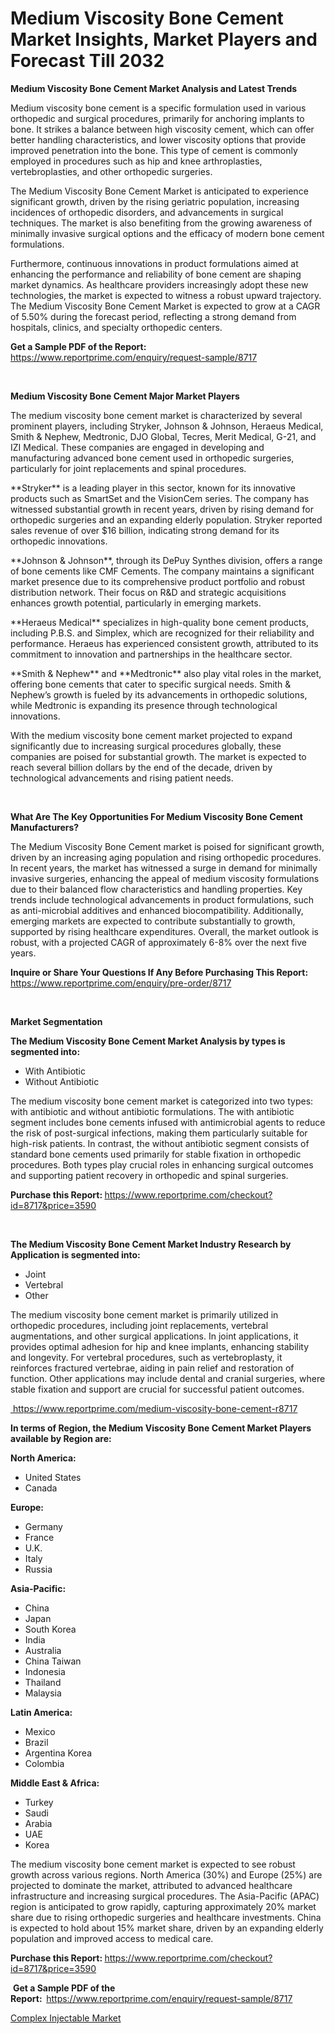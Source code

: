 <p><h1>Medium Viscosity Bone Cement Market Insights, Market Players and Forecast Till 2032</h1></p><p><strong>Medium Viscosity Bone Cement Market Analysis and Latest Trends</strong></p>
<p><p>Medium viscosity bone cement is a specific formulation used in various orthopedic and surgical procedures, primarily for anchoring implants to bone. It strikes a balance between high viscosity cement, which can offer better handling characteristics, and lower viscosity options that provide improved penetration into the bone. This type of cement is commonly employed in procedures such as hip and knee arthroplasties, vertebroplasties, and other orthopedic surgeries.</p><p>The Medium Viscosity Bone Cement Market is anticipated to experience significant growth, driven by the rising geriatric population, increasing incidences of orthopedic disorders, and advancements in surgical techniques. The market is also benefiting from the growing awareness of minimally invasive surgical options and the efficacy of modern bone cement formulations. </p><p>Furthermore, continuous innovations in product formulations aimed at enhancing the performance and reliability of bone cement are shaping market dynamics. As healthcare providers increasingly adopt these new technologies, the market is expected to witness a robust upward trajectory. The Medium Viscosity Bone Cement Market is expected to grow at a CAGR of 5.50% during the forecast period, reflecting a strong demand from hospitals, clinics, and specialty orthopedic centers.</p></p>
<p><strong>Get a Sample PDF of the Report:&nbsp;</strong> <a href="https://www.reportprime.com/enquiry/request-sample/8717?utm_campaign=3129&utm_medium=2&utm_source=Github&utm_content=ia&utm_term=20032025&utm_id=medium-viscosity-bone-cement">https://www.reportprime.com/enquiry/request-sample/8717</a></p>
<p>&nbsp;</p>
<p><strong>Medium Viscosity Bone Cement Major Market Players</strong></p>
<p><p>The medium viscosity bone cement market is characterized by several prominent players, including Stryker, Johnson & Johnson, Heraeus Medical, Smith & Nephew, Medtronic, DJO Global, Tecres, Merit Medical, G-21, and IZI Medical. These companies are engaged in developing and manufacturing advanced bone cement used in orthopedic surgeries, particularly for joint replacements and spinal procedures.</p><p>**Stryker** is a leading player in this sector, known for its innovative products such as SmartSet and the VisionCem series. The company has witnessed substantial growth in recent years, driven by rising demand for orthopedic surgeries and an expanding elderly population. Stryker reported sales revenue of over $16 billion, indicating strong demand for its orthopedic innovations.</p><p>**Johnson & Johnson**, through its DePuy Synthes division, offers a range of bone cements like CMF Cements. The company maintains a significant market presence due to its comprehensive product portfolio and robust distribution network. Their focus on R&D and strategic acquisitions enhances growth potential, particularly in emerging markets.</p><p>**Heraeus Medical** specializes in high-quality bone cement products, including P.B.S. and Simplex, which are recognized for their reliability and performance. Heraeus has experienced consistent growth, attributed to its commitment to innovation and partnerships in the healthcare sector.</p><p>**Smith & Nephew** and **Medtronic** also play vital roles in the market, offering bone cements that cater to specific surgical needs. Smith & Nephew’s growth is fueled by its advancements in orthopedic solutions, while Medtronic is expanding its presence through technological innovations.</p><p>With the medium viscosity bone cement market projected to expand significantly due to increasing surgical procedures globally, these companies are poised for substantial growth. The market is expected to reach several billion dollars by the end of the decade, driven by technological advancements and rising patient needs.</p></p>
<p>&nbsp;</p>
<p><strong>What Are The Key Opportunities For Medium Viscosity Bone Cement Manufacturers?</strong></p>
<p><p>The Medium Viscosity Bone Cement market is poised for significant growth, driven by an increasing aging population and rising orthopedic procedures. In recent years, the market has witnessed a surge in demand for minimally invasive surgeries, enhancing the appeal of medium viscosity formulations due to their balanced flow characteristics and handling properties. Key trends include technological advancements in product formulations, such as anti-microbial additives and enhanced biocompatibility. Additionally, emerging markets are expected to contribute substantially to growth, supported by rising healthcare expenditures. Overall, the market outlook is robust, with a projected CAGR of approximately 6-8% over the next five years.</p></p>
<p><strong>Inquire or Share Your Questions If Any Before Purchasing This Report:</strong> <a href="https://www.reportprime.com/enquiry/pre-order/8717?utm_campaign=3129&utm_medium=2&utm_source=Github&utm_content=ia&utm_term=20032025&utm_id=medium-viscosity-bone-cement">https://www.reportprime.com/enquiry/pre-order/8717</a></p>
<p>&nbsp;</p>
<p><strong>Market Segmentation</strong></p>
<p><strong>The Medium Viscosity Bone Cement Market Analysis by types is segmented into:</strong></p>
<p><ul><li>With Antibiotic</li><li>Without Antibiotic</li></ul></p>
<p><p>The medium viscosity bone cement market is categorized into two types: with antibiotic and without antibiotic formulations. The with antibiotic segment includes bone cements infused with antimicrobial agents to reduce the risk of post-surgical infections, making them particularly suitable for high-risk patients. In contrast, the without antibiotic segment consists of standard bone cements used primarily for stable fixation in orthopedic procedures. Both types play crucial roles in enhancing surgical outcomes and supporting patient recovery in orthopedic and spinal surgeries.</p></p>
<p><strong>Purchase this Report:&nbsp;</strong><a href="https://www.reportprime.com/checkout?id=8717&price=3590&utm_campaign=3129&utm_medium=2&utm_source=Github&utm_content=ia&utm_term=20032025&utm_id=medium-viscosity-bone-cement">https://www.reportprime.com/checkout?id=8717&price=3590</a></p>
<p>&nbsp;</p>
<p><strong>The Medium Viscosity Bone Cement Market Industry Research by Application is segmented into:</strong></p>
<p><ul><li>Joint</li><li>Vertebral</li><li>Other</li></ul></p>
<p><p>The medium viscosity bone cement market is primarily utilized in orthopedic procedures, including joint replacements, vertebral augmentations, and other surgical applications. In joint applications, it provides optimal adhesion for hip and knee implants, enhancing stability and longevity. For vertebral procedures, such as vertebroplasty, it reinforces fractured vertebrae, aiding in pain relief and restoration of function. Other applications may include dental and cranial surgeries, where stable fixation and support are crucial for successful patient outcomes.</p></p>
<p><a href="https://www.reportprime.com/medium-viscosity-bone-cement-r8717?utm_campaign=3129&utm_medium=2&utm_source=Github&utm_content=ia&utm_term=20032025&utm_id=medium-viscosity-bone-cement">&nbsp;https://www.reportprime.com/medium-viscosity-bone-cement-r8717</a></p>
<p><strong>In terms of Region, the Medium Viscosity Bone Cement Market Players available by Region are:</strong></p>
<p>
    <p> <strong> North America: </strong>
        <ul>
            <li>United States</li>
            <li>Canada</li>
        </ul>
        </p> 
    <p> <strong> Europe: </strong>
        <ul>
            <li>Germany</li>
            <li>France</li>
            <li>U.K.</li>
            <li>Italy</li>
            <li>Russia</li>
        </ul>
        </p> 
    <p> <strong> Asia-Pacific: </strong>
        <ul>
            <li>China</li>
            <li>Japan</li>
            <li>South Korea</li>
            <li>India</li>
            <li>Australia</li>
            <li>China Taiwan</li>
            <li>Indonesia</li>
            <li>Thailand</li>
            <li>Malaysia</li>
        </ul>
        </p> 
    <p> <strong> Latin America: </strong>
        <ul>
            <li>Mexico</li>
            <li>Brazil</li>
            <li>Argentina Korea</li>
            <li>Colombia</li>
        </ul>
        </p> 
    <p> <strong> Middle East & Africa: </strong>
        <ul>
            <li>Turkey</li>
            <li>Saudi</li>
            <li>Arabia</li>
            <li>UAE</li>
            <li>Korea</li>
        </ul>
    </p>
    </p>
<p><p>The medium viscosity bone cement market is expected to see robust growth across various regions. North America (30%) and Europe (25%) are projected to dominate the market, attributed to advanced healthcare infrastructure and increasing surgical procedures. The Asia-Pacific (APAC) region is anticipated to grow rapidly, capturing approximately 20% market share due to rising orthopedic surgeries and healthcare investments. China is expected to hold about 15% market share, driven by an expanding elderly population and improved access to medical care.</p></p>
<p><strong>Purchase this Report: </strong><a href="https://www.reportprime.com/checkout?id=8717&price=3590&utm_campaign=3129&utm_medium=2&utm_source=Github&utm_content=ia&utm_term=20032025&utm_id=medium-viscosity-bone-cement">https://www.reportprime.com/checkout?id=8717&price=3590</a></p>
<p>&nbsp;<strong>Get a Sample PDF of the Report:&nbsp;&nbsp;</strong><a href="https://www.reportprime.com/enquiry/request-sample/8717?utm_campaign=3129&utm_medium=2&utm_source=Github&utm_content=ia&utm_term=20032025&utm_id=medium-viscosity-bone-cement">https://www.reportprime.com/enquiry/request-sample/8717</a></p>
<p><strong></strong></p>
<p><p><a href="https://github.com/zurubting/Market-Research-Report-List-1/blob/main/complex-injectable-market.md?utm_campaign=3129&utm_medium=2&utm_source=Github&utm_content=ia&utm_term=20032025&utm_id=medium-viscosity-bone-cement">Complex Injectable Market</a></p></p>
